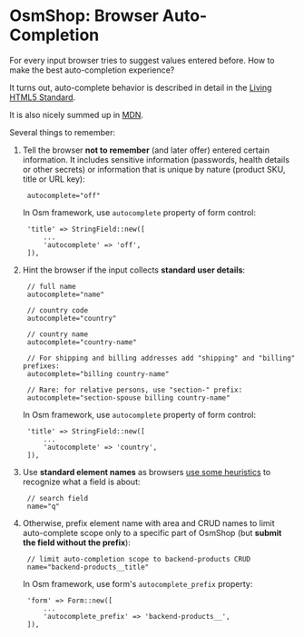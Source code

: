 # OsmShop: Browser Auto-Completion

For every input browser tries to suggest values entered before. How to make the best auto-completion experience? 

It turns out, auto-complete behavior is described in detail in the [Living HTML5 Standard](https://html.spec.whatwg.org/multipage/form-control-infrastructure.html#autofilling-form-controls:-the-autocomplete-attribute).

It is also nicely summed up in [MDN](https://developer.mozilla.org/en-US/docs/Web/HTML/Attributes/autocomplete).

Several things to remember:

1. Tell the browser **not to remember** (and later offer) entered certain information. It includes sensitive information (passwords, health details or other secrets) or information that is unique by nature (product SKU, title or URL key):

        autocomplete="off"

    In Osm framework, use `autocomplete` property of form control:
    
        'title' => StringField::new([
            ...
            'autocomplete' => 'off',
        ]),

2. Hint the browser if the input collects **standard user details**:

        // full name
        autocomplete="name"
        
        // country code
        autocomplete="country"
        
        // country name
        autocomplete="country-name"

        // For shipping and billing addresses add "shipping" and "billing" prefixes:
        autocomplete="billing country-name"

        // Rare: for relative persons, use "section-" prefix:
        autocomplete="section-spouse billing country-name"

    In Osm framework, use `autocomplete` property of form control:
    
        'title' => StringField::new([
            ...
            'autocomplete' => 'country',
        ]),
        
3. Use **standard element names** as browsers [use some heuristics](https://source.chromium.org/chromium/chromium/src/+/master:components/autofill/core/common/autofill_regex_constants.cc?originalUrl=https:%2F%2Fcs.chromium.org%2Fchromium%2Fsrc%2Fcomponents%2Fautofill%2Fcore%2Fcommon%2Fautofill_regex_constants.cc) to recognize what a field is about:

        // search field
        name="q"
    
4. Otherwise, prefix element name with area and CRUD names to limit auto-complete scope only to a specific part of OsmShop (but **submit the field without the prefix**):

        // limit auto-completion scope to backend-products CRUD 
        name="backend-products__title"  
        
    In Osm framework, use form's `autocomplete_prefix` property:

        'form' => Form::new([
            ...
            'autocomplete_prefix' => 'backend-products__',
        ]),
        